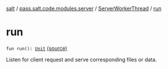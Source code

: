 [salt](../../index.md) / [pass.salt.code.modules.server](../index.md) / [ServerWorkerThread](index.md) / [run](./run.md)

# run

`fun run(): `[`Unit`](https://kotlinlang.org/api/latest/jvm/stdlib/kotlin/-unit/index.html) [(source)](https://github.com/kurbaniec-tgm/salt/tree/master/code/modules/server/ServerWorkerThread.kt#L62)

Listen for client request and serve corresponding files or data.

